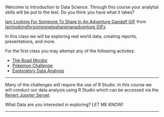 
Welcome to Introduction to Data Science. Through this course your analytial skills will be put to the test. Do you think you have what it takes?  

<p align="center">
<div class="tenor-gif-embed" data-postid="15651459" data-share-method="host" data-width="100%" data-aspect-ratio="1.8721804511278197"><a href="https://tenor.com/view/iam-looking-for-someone-to-share-in-an-adventure-gandalf-ian-mc-kellen-lord-of-the-rings-gif-15651459">Iam Looking For Someone To Share In An Adventure Gandalf GIF</a> from <a href="https://tenor.com/search/iamlookingforsomeonetoshareinanadventure-gifs">Iamlookingforsomeonetoshareinanadventure GIFs</a></div><script type="text/javascript" async src="https://tenor.com/embed.js"></script>
</p>


In this class we will be exploring real world data, creating reports, presentations, and more. 

For the first class you may attempt any of the following activites: 
<p>
      <ul>
        <li><a href="https://merrickmath.github.io/MerrickMath.github.io-D3DataaScience2022/challenge1.html"> The Road Mordor </a> </li>
        <li><a href="https://merrickmath.github.io/MerrickMath.github.io-PokemonChallenge/"> Pokemon Challenge </a> </li>
        <li><a href="https://merrickmath.github.io/MerrickMath.github.io-D3DataScience2022/challenge2.html"> Exploratory Data Analysis </a> </li>
      </ul>
</p>

---

Many of the challenges will require the use of R Studio. In this course we will conduct our data analysis using R Studio which can be accessed via the  <a href="https://jupyter.renert.housegordon.com"> Renert Jupyter Server</a>. 

What Data are you interested in exploring? LET ME KNOW! 

___



